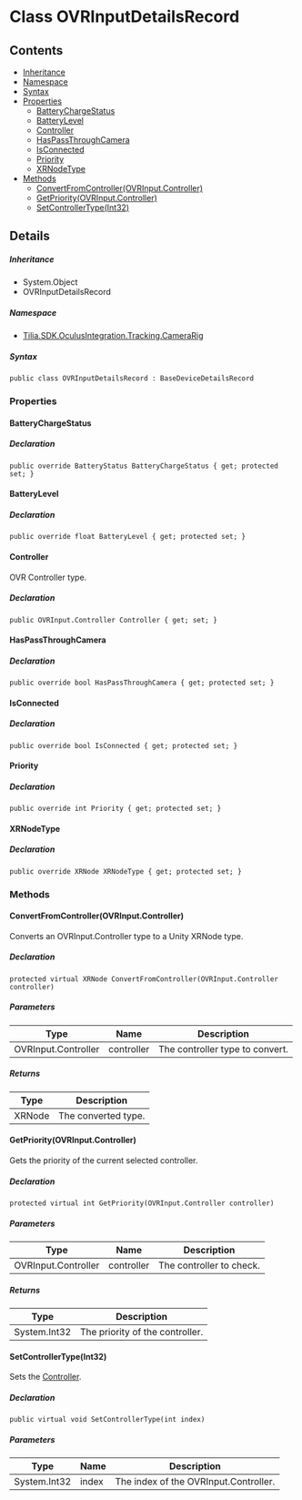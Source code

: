# Class OVRInputDetailsRecord

## Contents

* [Inheritance]
* [Namespace]
* [Syntax]
* [Properties]
  * [BatteryChargeStatus]
  * [BatteryLevel]
  * [Controller]
  * [HasPassThroughCamera]
  * [IsConnected]
  * [Priority]
  * [XRNodeType]
* [Methods]
  * [ConvertFromController(OVRInput.Controller)]
  * [GetPriority(OVRInput.Controller)]
  * [SetControllerType(Int32)]

## Details

##### Inheritance

* System.Object
* OVRInputDetailsRecord

##### Namespace

* [Tilia.SDK.OculusIntegration.Tracking.CameraRig]

##### Syntax

```
public class OVRInputDetailsRecord : BaseDeviceDetailsRecord
```

### Properties

#### BatteryChargeStatus

##### Declaration

```
public override BatteryStatus BatteryChargeStatus { get; protected set; }
```

#### BatteryLevel

##### Declaration

```
public override float BatteryLevel { get; protected set; }
```

#### Controller

OVR Controller type.

##### Declaration

```
public OVRInput.Controller Controller { get; set; }
```

#### HasPassThroughCamera

##### Declaration

```
public override bool HasPassThroughCamera { get; protected set; }
```

#### IsConnected

##### Declaration

```
public override bool IsConnected { get; protected set; }
```

#### Priority

##### Declaration

```
public override int Priority { get; protected set; }
```

#### XRNodeType

##### Declaration

```
public override XRNode XRNodeType { get; protected set; }
```

### Methods

#### ConvertFromController(OVRInput.Controller)

Converts an OVRInput.Controller type to a Unity XRNode type.

##### Declaration

```
protected virtual XRNode ConvertFromController(OVRInput.Controller controller)
```

##### Parameters

| Type | Name | Description |
| --- | --- | --- |
| OVRInput.Controller | controller | The controller type to convert. |

##### Returns

| Type | Description |
| --- | --- |
| XRNode | The converted type. |

#### GetPriority(OVRInput.Controller)

Gets the priority of the current selected controller.

##### Declaration

```
protected virtual int GetPriority(OVRInput.Controller controller)
```

##### Parameters

| Type | Name | Description |
| --- | --- | --- |
| OVRInput.Controller | controller | The controller to check. |

##### Returns

| Type | Description |
| --- | --- |
| System.Int32 | The priority of the controller. |

#### SetControllerType(Int32)

Sets the [Controller].

##### Declaration

```
public virtual void SetControllerType(int index)
```

##### Parameters

| Type | Name | Description |
| --- | --- | --- |
| System.Int32 | index | The index of the OVRInput.Controller. |

[Tilia.SDK.OculusIntegration.Tracking.CameraRig]: README.md
[Controller]: OVRInputDetailsRecord.md#Controller
[Inheritance]: #Inheritance
[Namespace]: #Namespace
[Syntax]: #Syntax
[Properties]: #Properties
[BatteryChargeStatus]: #BatteryChargeStatus
[BatteryLevel]: #BatteryLevel
[Controller]: #Controller
[HasPassThroughCamera]: #HasPassThroughCamera
[IsConnected]: #IsConnected
[Priority]: #Priority
[XRNodeType]: #XRNodeType
[Methods]: #Methods
[ConvertFromController(OVRInput.Controller)]: #ConvertFromControllerOVRInput.Controller
[GetPriority(OVRInput.Controller)]: #GetPriorityOVRInput.Controller
[SetControllerType(Int32)]: #SetControllerTypeInt32

